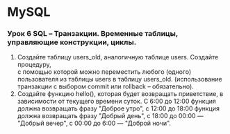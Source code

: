 # MySQL

### Урок 6 SQL – Транзакции. Временные таблицы, управляющие конструкции, циклы.

1. Создайте таблицу users_old, аналогичную таблице users. Создайте процедуру,  
с помощью которой можно переместить любого (одного) пользователя из таблицы users в таблицу 
users_old. (использование транзакции с выбором commit или rollback – обязательно).
2. Создайте функцию hello(), которая будет возвращать приветствие, в зависимости от текущего времени суток. 
С 6:00 до 12:00 функция должна возвращать фразу "Доброе утро", с 12:00 до 18:00 функция должна возвращать 
фразу "Добрый день", с 18:00 до 00:00 — "Добрый вечер", с 00:00 до 6:00 — "Доброй ночи".
